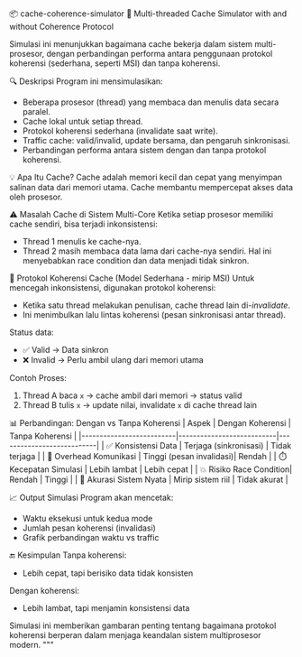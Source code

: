 📦 cache-coherence-simulator
🧠 Multi-threaded Cache Simulator with and without Coherence Protocol

Simulasi ini menunjukkan bagaimana cache bekerja dalam sistem multi-prosesor,
dengan perbandingan performa antara penggunaan protokol koherensi (sederhana, seperti MSI)
dan tanpa koherensi.

🔍 Deskripsi
Program ini mensimulasikan:
- Beberapa prosesor (thread) yang membaca dan menulis data secara paralel.
- Cache lokal untuk setiap thread.
- Protokol koherensi sederhana (invalidate saat write).
- Traffic cache: valid/invalid, update bersama, dan pengaruh sinkronisasi.
- Perbandingan performa antara sistem dengan dan tanpa protokol koherensi.

💡 Apa Itu Cache?
Cache adalah memori kecil dan cepat yang menyimpan salinan data dari memori utama.
Cache membantu mempercepat akses data oleh prosesor.

⚠️ Masalah Cache di Sistem Multi-Core
Ketika setiap prosesor memiliki cache sendiri, bisa terjadi inkonsistensi:
- Thread 1 menulis ke cache-nya.
- Thread 2 masih membaca data lama dari cache-nya sendiri.
Hal ini menyebabkan race condition dan data menjadi tidak sinkron.

🔄 Protokol Koherensi Cache (Model Sederhana - mirip MSI)
Untuk mencegah inkonsistensi, digunakan protokol koherensi:
- Ketika satu thread melakukan penulisan, cache thread lain di-*invalidate*.
- Ini menimbulkan lalu lintas koherensi (pesan sinkronisasi antar thread).

Status data:
- ✅ Valid → Data sinkron
- ❌ Invalid → Perlu ambil ulang dari memori utama

Contoh Proses:
1. Thread A baca `x` → cache ambil dari memori → status valid
2. Thread B tulis `x` → update nilai, invalidate `x` di cache thread lain

📊 Perbandingan: Dengan vs Tanpa Koherensi
| Aspek                    | Dengan Koherensi         | Tanpa Koherensi          |
|--------------------------|---------------------------|---------------------------|
| ✅ Konsistensi Data      | Terjaga (sinkronisasi)   | Tidak terjaga             |
| 🔄 Overhead Komunikasi  | Tinggi (pesan invalidasi)| Rendah                    |
| ⏱️ Kecepatan Simulasi   | Lebih lambat             | Lebih cepat               |
| 💥 Risiko Race Condition| Rendah                   | Tinggi                    |
| 🧪 Akurasi Sistem Nyata | Mirip sistem riil        | Tidak akurat              |

📈 Output Simulasi
Program akan mencetak:
- Waktu eksekusi untuk kedua mode
- Jumlah pesan koherensi (invalidasi)
- Grafik perbandingan waktu vs traffic

🔚 Kesimpulan
Tanpa koherensi:
- Lebih cepat, tapi berisiko data tidak konsisten

Dengan koherensi:
- Lebih lambat, tapi menjamin konsistensi data

Simulasi ini memberikan gambaran penting tentang bagaimana protokol koherensi
berperan dalam menjaga keandalan sistem multiprosesor modern.
"""

